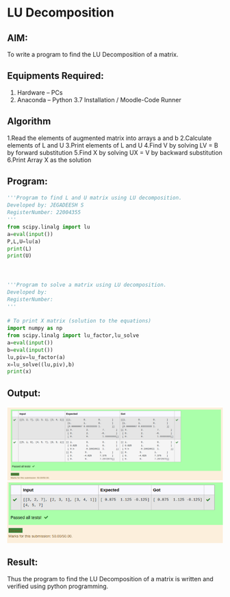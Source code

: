 # LU Decomposition 

## AIM:
To write a program to find the LU Decomposition of a matrix.

## Equipments Required:
1. Hardware – PCs
2. Anaconda – Python 3.7 Installation / Moodle-Code Runner

## Algorithm
1.Read the elements of augmented matrix into arrays a and b
2.Calculate elements of L and U
3.Print elements of L and U
4.Find V by solving LV = B by forward substitution
5.Find X by solving UX = V by backward substitution
6.Print Array X as the solution

## Program:
``` python
'''Program to find L and U matrix using LU decomposition.
Developed by: JEGADEESH S
RegisterNumber: 22004355
'''
from scipy.linalg import lu
a=eval(input())
P,L,U=lu(a)
print(L)
print(U)



'''Program to solve a matrix using LU decomposition.
Developed by: 
RegisterNumber: 
'''

# To print X matrix (solution to the equations)
import numpy as np
from scipy.linalg import lu_factor,lu_solve
a=eval(input())
b=eval(input())
lu,piv=lu_factor(a)
x=lu_solve((lu,piv),b)
print(x)


```

## Output:
![OUTPUT](output4.png)
![OUTPUT](lu2.png)


## Result:
Thus the program to find the LU Decomposition of a matrix is written and verified using python programming.

